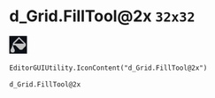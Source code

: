 # d_Grid.FillTool@2x `32x32`
<img src="/img/d_Grid.FillTool@2x.png" width=32 height=32>

``` CSharp
EditorGUIUtility.IconContent("d_Grid.FillTool@2x")
```
```
d_Grid.FillTool@2x
```
